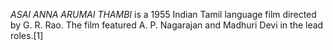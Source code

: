 _ASAI ANNA ARUMAI THAMBI_ is a 1955 Indian Tamil language film directed by G. R. Rao. The film featured A. P. Nagarajan and Madhuri Devi in the lead roles.[1]
